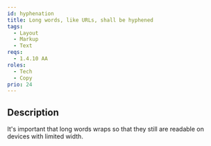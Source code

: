 ```yaml
---
id: hyphenation
title: Long words, like URLs, shall be hyphened
tags:
  - Layout
  - Markup
  - Text
reqs:
  - 1.4.10 AA
roles:
  - Tech
  - Copy
prio: 24
---
```


## Description

It's important that long words wraps so that they still are readable on devices with limited width.
